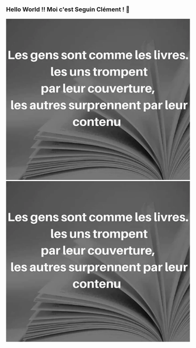 ### Hello World !! Moi c'est Seguin Clément ! 👋

![Cover](/img/43fa9a744c35f9544aa6204cd45939c6.png)
<img src="/img/43fa9a744c35f9544aa6204cd45939c6.png" width="100%" height="50%"/>
